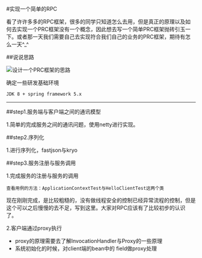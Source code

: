 #实现一个简单的RPC

看了许许多多的RPC框架，很多的同学只知道怎么去用，但是真正的原理以及如何去实现一个PRC框架没有一个概念，因此想去写一个简单PRC框架抛砖引玉一下。或者那一天我们需要自己去实现符合我们自己的业务的PRC框架，期待有怎么一天^_^


##说说思路

![设计一个PRC框架的思路](http://sinom21.oss-cn-hangzhou.aliyuncs.com/%E5%A6%82%E4%BD%95%E5%86%99%E4%B8%80%E4%B8%AARPC%E6%A1%86%E6%9E%B6.png)

确定一些研发基础环境

    JDK 8 + spring framework 5.x


---
##step1.服务端与客户端之间的通讯模型

1.简单的完成服务之间的通讯问题，使用netty进行实现。

##step2.序列化

1.进行序列化，fastjson与kryo

##step3.服务注册与服务调用

1.完成服务的注册与服务的调用
    
    查看用例的方法：ApplicationContextTest与HelloClientTest这两个类

现在刚刚完成，是比较粗糙的，没有做线程安全的控制已经异常流程的控制，但是这个可以之后慢慢的去不足，写到这里。大家对RPC应该有了比较初步的认识了。

2.客户端通过proxy执行

* proxy的原理需要去了解InvocationHandler与Proxy的一些原理
* 系统初始化的时候，对client端的bean中的 field做proxy处理


##

